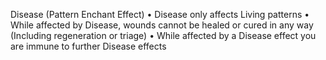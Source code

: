 Disease (Pattern Enchant Effect) 
• Disease only affects Living patterns 
• While affected by Disease, wounds cannot be healed or cured in any way (Including regeneration or triage) 
• While affected by a Disease effect you are immune to further Disease effects